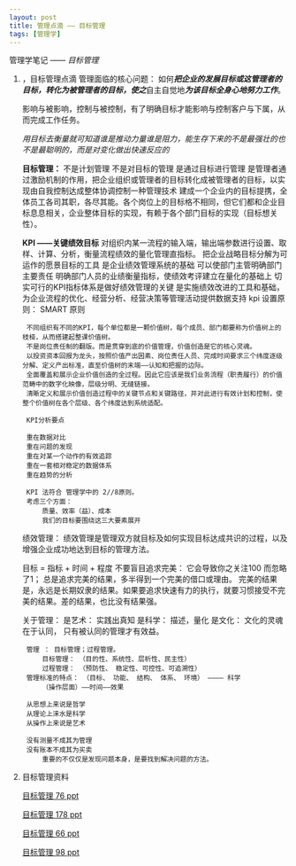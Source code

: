 ```yaml
---
layout: post
title: 管理点滴 —— 目标管理
tags: [管理学]
---
```


管理学笔记 —— *目标管理*
		
1. ，目标管理点滴
	管理面临的核心问题： 如何***把企业的发展目标或这管理者的目标，转化为被管理者的目标，使之***自主自觉地***为该目标全身心地努力工作***。
    
    影响与被影响，控制与被控制，有了明确目标才能影响与控制客户与下属，从而完成工作任务。 
    
    *用目标去衡量就可知道谁是推动力量谁是阻力，能生存下来的不是最强壮的也不是最聪明的，而是对变化做出快速反应的*
    
    **目标管理：**
    	不是计划管理
        不是对目标的管理
        是通过目标进行管理
        是管理者通过激励机制的作用，把企业组织或管理者的目标转化成被管理者的目标，以实现由自我控制达成整体协调控制一种管理技术
        建成一个企业内的目标提携，全体员工各司其职，各尽其能。各个岗位上的目标格不相同，但它们都和企业目标息息相关，企业整体目标的实现，有赖于各个部门目标的实现（目标想关性）。
	
    **KPI ——关键绩效目标**
    	对组织内某一流程的输入端，输出端参数进行设置、取样、计算、分析，衡量流程绩效的量化管理直指标。
        把企业战略目标分解为可运作的愿景目标的工具
        是企业绩效管理系统的基础
        可以使部门主管明确部门主要责任
        明确部门人员的业绩衡量指标，使绩效考评建立在量化的基础上
        切实可行的KPI指标体系是做好绩效管理的关键
        是实施绩效改进的工具和基础，为企业流程的优化、经营分析、经营决策等管理活动提供数据支持
        kpi 设置原则： SMART 原则
        
        不同组织有不同的KPI，每个单位都是一颗价值树，每个成员、部门都要称为价值树上的枝桠，从而搭建起整课价值树。
        不是岗位责任制的翻版。而是贯穿到底的价值管理，价值创造是它的核心灵魂。
        以投资资本回报为龙头，按照价值产出因素、岗位责任人员、完成时间要求三个纬度逐级分解、定义产出标准，直至价值树的末端——认知和把握的边际。
        全面覆盖和展示企业价值创造的全过程。因此它应该是我们业务流程（职责履行）的价值范畴中的数字化映像，层级分明、无缝链接。
        清晰定义和展示价值创造过程中的关键节点和关键路径，并对此进行有效计划和控制，使整个价值树在各个层级、各个纬度达到系统适配。
        
        KPI分析要点
        
        重在数据对比
        重在问题的发现
        重在对某一个动作的有效追踪
        重在一套相对稳定的数据体系
        重在趋势的分析
        
        KPI 法符合 管理学中的 2//8原则。
        考虑三个方面：
        	质量、效率（益）、成本
            我们的目标要围绕这三大要素展开
	
    绩效管理：
    	绩效管理是管理双方就目标及如何实现目标达成共识的过程，以及增强企业成功地达到目标的管理方法。
        
	目标 = 指标 + 时间 + 程度
      	不要盲目追求完美： 它会导致你之关注100 而忽略了1； 总是追求完美的结果，多半得到一个完美的借口或理由。
      	完美的结果是，永远是长期奴隶的结果。如果要追求快速有力的执行，就要习惯接受不完美的结果。差的结果，也比没有结果强。
	
    关于管理：
    	是艺术： 实践出真知
        是科学： 描述，量化
        是文化： 文化的灵魂在于认同， 只有被认同的管理才有效益。
        
        管理 ： 目标管理；过程管理。
        	目标管理： （目的性、系统性、层析性、民主性）
            过程管理： （预防性、 稳定性、可控性、可追溯性）
        管理标准的特点： （目标、 功能、 结构、 体系、 环境） ———— 科学
        	（操作层面）——时间——效果
            
        从思想上来说是哲学
        从理论上涞水是科学
        从操作上来说是艺术
        
        没有测量不成其为管理
        没有账本不成其为买卖
        	重要的不仅仅是发现问题本身，是要找到解决问题的方法。
		
2. 目标管理资料
	
    [目标管理 76 ppt](http://www.doc88.com/p-995394650184.html)
    
    [目标管理 178 ppt](http://wenku.baidu.com/link?url=AFKvNdkHzhnVcCv1XpoB94rgYHd8bIwoMbbAXZJGV0S63CeXp40MY61JPOyMDD6Tlglc1rQtQRgm2PbC0gFTt8wIISxQ-ni6DbqQVfykibK)
    
    [目标管理 66 ppt](http://wenku.baidu.com/view/da05df62a98271fe910ef91f.html?re=view)
    
    [目标管理 98 ppt](http://wenku.baidu.com/view/c1403c8771fe910ef12df82b.html)